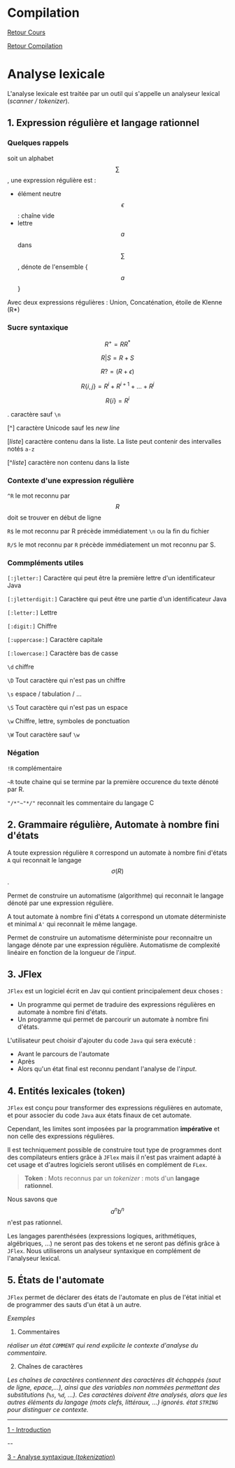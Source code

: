 # Compilation

[Retour Cours](https://mcheungsen.github.io/cours/ "Licence 3")

[Retour Compilation](index.md)

# Analyse lexicale

L'analyse lexicale est traitée par un outil qui s'appelle un analyseur lexical (*scanner / tokenizer*).

## 1. Expression régulière et langage rationnel

### Quelques rappels
soit un alphabet $$\sum$$, une expression régulière est :
- élément neutre $$\epsilon$$ : chaîne vide
- lettre $$a$$ dans $$\sum$$, dénote de l'ensemble {$$a$$}

Avec deux expressions régulières : Union, Concaténation, étoile de Klenne (R*)

### Sucre syntaxique

$$R^+ = RR^*$$

$$R|S = R+S$$

$$R? = (R+\epsilon)$$

$$R\{i,j\}=R^i+R^{i+1}+...+R^j$$

$$R\{i\} = R^i$$

. caractère sauf `\n`

[^] caractère Unicode sauf les *new line*

[*liste*] caractère contenu dans la liste. La liste peut contenir des intervalles notés `a-z`

[^*liste*] caractère non contenu dans la liste

### Contexte d'une expression régulière

`^R` le mot reconnu par $$R$$ doit se trouver en début de ligne

`R$` le mot reconnu par R précède immédiatement `\n` ou la fin du fichier

`R/S` le mot reconnu par `R` précède immédiatement un mot reconnu par S.

### Commpléments utiles

`[:jletter:]` Caractère qui peut être la première lettre d'un identificateur Java

`[:jletterdigit:]` Caractère qui peut être une partie d'un identificateur Java

`[:letter:]` Lettre

`[:digit:]` Chiffre

`[:uppercase:]` Caractère capitale

`[:lowercase:]` Caractère bas de casse

`\d` chiffre

`\D` Tout caractère qui n'est pas un chiffre

`\s` espace / tabulation / ...

`\S` Tout caractère qui n'est pas un espace

`\w` Chiffre, lettre, symboles de ponctuation

`\W` Tout caractère sauf `\w`

### Négation

`!R` complémentaire

`~R` toute chaine qui se termine par la première occurence du texte dénoté par R.

`"/*"~"*/"` reconnait les commentaire du langage C

## 2. Grammaire régulière, Automate à nombre fini d'états

A toute expression régulière `R` correspond un automate à nombre fini d'états `A` qui reconnait le langage $$\sigma(R)$$.

Permet de construire un automatisme (algorithme) qui reconnait le langage dénoté par une expression régulière.

A tout automate à nombre fini d'états `A` correspond un utomate déterministe et minimal `A'` qui reconnait le même langage.

Permet de construire un automatisme déterministe pour reconnaitre un langage dénote par une expression régulière. Automatisme de complexité linéaire en fonction de la longueur de l'*input*.

## 3. JFlex

`JFlex` est un logiciel écrit en Jav qui contient principalement deux choses :
- Un programme qui permet de traduire des expressions régulières en automate à nombre fini d'états.
- Un programme qui permet de parcourir un automate à nombre fini d'états.

L'utilisateur peut choisir d'ajouter du code `Java` qui sera exécuté :
- Avant le parcours de l'automate
- Après
- Alors qu'un état final est reconnu pendant l'analyse de l'*input*.

## 4. Entités lexicales (token)

`JFlex` est conçu pour transformer des expressions régulières en automate, et pour associer du code `Java` aux états finaux de cet automate.

Cependant, les limites sont imposées par la programmation **impérative** et non celle des expressions régulières.

Il est techniquement possible de construire tout type de programmes dont des compilateurs entiers grâce à `JFlex` mais il n'est pas vraiment adapté à cet usage et d'autres logiciels seront utilisés en complément de `FLex`.

> **Token** : Mots reconnus par un *tokenizer* : mots d'un **langage rationnel**.

Nous savons que $$a^nb^n$$ n'est pas rationnel.

Les langages parenthésées (expressions logiques, arithmétiques, algébriques, ...)  ne seront pas des tokens et ne seront pas définis grâce à `JFlex`. Nous utiliserons un analyseur syntaxique en complément de l'analyseur lexical.

## 5. États de l'automate

`JFlex` permet de déclarer des états de l'automate en plus de l'état initial et de programmer des sauts d'un état à un autre.

*Exemples*

1. Commentaires

*réaliser un état `COMMENT` qui rend explicite le contexte d'analyse du commentaire.*

2. Chaînes de caractères

*Les chaînes de caractères contiennent des caractères dit échappés (saut de ligne, epace,...), ainsi que des variables non nommées permettant des substitutions (`%s`, `%d`, ...). Ces caractères doivent être analysés, alors que les autres éléments du langage (mots clefs, littéraux, ...) ignorés. état `STRING` pour distinguer ce contexte.*
____

[1 - Introduction](compilation-1.md)

--

[3 - Analyse syntaxique (*tokenization*)](compilation-3.md)

<script src="https://polyfill.io/v3/polyfill.min.js?features=es6"></script>
<script id="MathJax-script" async src="https://cdn.jsdelivr.net/npm/mathjax@3/es5/tex-mml-chtml.js"></script>
